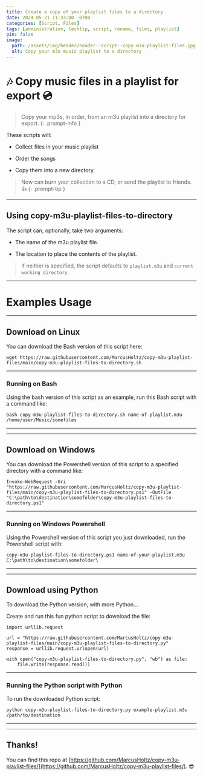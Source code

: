 ```yaml
---
title: Create a copy of your playlist files to a directory
date: 2024-05-21 11:33:00 -0700
categories: [Script, Files]
tags: [administration, techtip, script, rename, files, playlist]
pin: false
image:
  path: /assets/img/header/header--script--copy-m3u-playlist-files.jpg
  alt: Copy your m3u music playlist to a directory
---
```


# 🎶 Copy music files in a playlist for export 💿

> Copy your mp3s, in order, from an m3u playlist into a directory for export.
{: .prompt-info }

These scripts will: 

- Collect files in your music playlist

- Order the songs

- Copy them into a new directory. 


> Now can burn your collection to a CD, or send the playlist to friends. 👍
{: .prompt-tip }



* * *

## Using copy-m3u-playlist-files-to-directory

The script can, optionally, take two arguments:

- The name of the m3u playlist file.

- The location to place the contents of the playlist. 

> If neither is specified, the script defaults to `playlist.m3u` and `current working directory`.


* * *

# Examples Usage

* * * 


## Download on Linux 

You can download the Bash version of this script here:

```
wget https://raw.githubusercontent.com/MarcusHoltz/copy-m3u-playlist-files/main/copy-m3u-playlist-files-to-directory.sh
```

* * * 

### Running on Bash

Using the bash version of this script as an example, run this Bash script with a command like:

```
bash copy-m3u-playlist-files-to-directory.sh name-of-playlist.m3u /home/user/Music/somefiles
```


* * * 

* * * 

## Download on Windows

You can download the Powershell version of this script to a specified directory with a command like:

```
Invoke-WebRequest -Uri "https://raw.githubusercontent.com/MarcusHoltz/copy-m3u-playlist-files/main/copy-m3u-playlist-files-to-directory.ps1" -OutFile "C:\path\to\destination\somefolder\copy-m3u-playlist-files-to-directory.ps1"
```


* * * 

### Running on Windows Powershell

Using the Powershell version of this script you just downloaded, run the Powershell script with:

```
copy-m3u-playlist-files-to-directory.ps1 name-of-your-playlist.m3u C:\path\to\destination\somefolder\
```


* * * 

* * * 

## Download using Python

To download the Python version, with more Python...

Create and run this fun python script to download the file:

```
import urllib.request

url = "https://raw.githubusercontent.com/MarcusHoltz/copy-m3u-playlist-files/main/copy-m3u-playlist-files-to-directory.py"
response = urllib.request.urlopen(url)

with open("copy-m3u-playlist-files-to-directory.py", "wb") as file:
    file.write(response.read())
```


* * * 

### Running the Python script with Python

To run the downloaded Python script:

```
python copy-m3u-playlist-files-to-directory.py example-playlist.m3u /path/to/destination
```


* * *

* * *

## Thanks!

You can find this repo at [https://github.com/MarcusHoltz/copy-m3u-playlist-files/](https://github.com/MarcusHoltz/copy-m3u-playlist-files/). 😎
